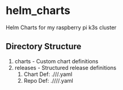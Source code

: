 # helm_charts
Helm Charts for my raspberry pi k3s cluster

## Directory Structure
1. charts   - Custom chart definitions
1. releases - Structured release definitions
    1. Chart Def: ./<namespace>/<chart name>/<release name>.yaml
    1. Repo Def: ./<namespace>/<repo name>/<chart name>/<release name>.yaml